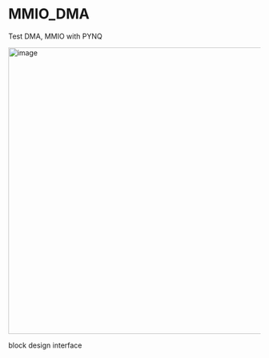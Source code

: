 # MMIO_DMA
Test DMA, MMIO with PYNQ

<img width="1842" height="571" alt="image" src="https://github.com/user-attachments/assets/c91521f2-cfbf-4807-a726-3373fbd6eeeb" />

block design interface
